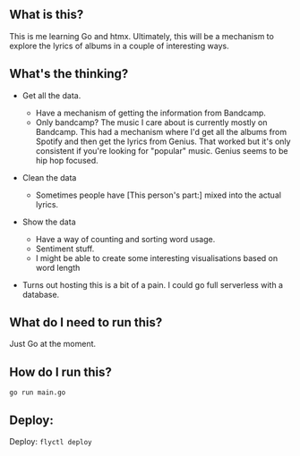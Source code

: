 
## What is this?

This is me learning Go and htmx. Ultimately, this will be a mechanism to explore the lyrics of albums in a couple of interesting ways.

## What's the thinking?

- Get all the data.
  - Have a mechanism of getting the information from Bandcamp. 
  - Only bandcamp? The music I care about is currently mostly on Bandcamp. This had a mechanism
    where I'd get all the albums from Spotify and then get the lyrics from Genius. That worked but it's only 
    consistent if you're looking for "popular" music. Genius seems to be hip hop focused. 
- Clean the data
  - Sometimes people have [This person's part:] mixed into the actual lyrics.
- Show the data
  - Have a way of counting and sorting word usage. 
  - Sentiment stuff.
  - I might be able to create some interesting visualisations based on word length


- Turns out hosting this is a bit of a pain. I could go full serverless with a database.

## What do I need to run this? 
Just Go at the moment.

## How do I run this? 

`go run main.go`

## Deploy: 

Deploy: `flyctl deploy` 
